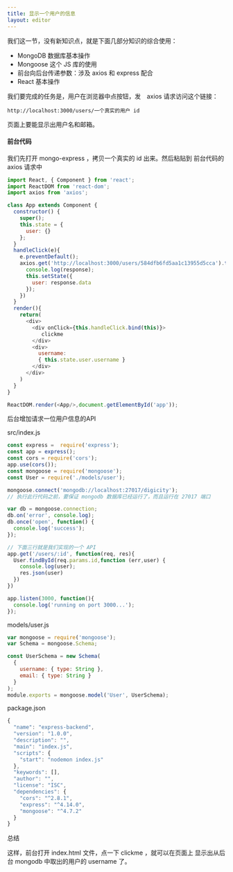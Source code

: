 ```yaml
---
title: 显示一个用户的信息
layout: editor
---
```



我们这一节，没有新知识点，就是下面几部分知识的综合使用：


  - MongoDB 数据库基本操作
  - Mongoose 这个 JS 库的使用
  - 前台向后台传递参数：涉及 axios 和 express 配合
  - React 基本操作


我们要完成的任务是，用户在浏览器中点按钮，发　axios 请求访问这个链接：


```
http://localhost:3000/users/一个真实的用户 id
```


页面上要能显示出用户名和邮箱。

#### 前台代码

我们先打开 mongo-express ，拷贝一个真实的 id 出来。然后粘贴到 前台代码的 axios 请求中


```js
import React, { Component } from 'react';
import ReactDOM from 'react-dom';
import axios from 'axios';

class App extends Component {
  constructor() {
    super();
    this.state = {
      user: {}
    };
  }
  handleClick(e){
    e.preventDefault();
    axios.get('http://localhost:3000/users/584dfb6fd5aa1c13955d5cca').then((response) => {
      console.log(response);
      this.setState({
        user: response.data
      });
    })
  }
  render(){
    return(
      <div>
        <div onClick={this.handleClick.bind(this)}>
           clickme
        </div>
        <div>
          username:
          { this.state.user.username }
        </div>
      </div>
    )
  }
}

ReactDOM.render(<App/>,document.getElementById('app'));
```


后台增加请求一位用户信息的API

src/index.js


```js
const express =  require('express');
const app = express();
const cors = require('cors');
app.use(cors());
const mongoose = require('mongoose');
const User = require('./models/user');

mongoose.connect('mongodb://localhost:27017/digicity');
// 执行此行代码之前，要保证 mongodb 数据库已经运行了，而且运行在 27017 端口

var db = mongoose.connection;
db.on('error', console.log);
db.once('open', function() {
  console.log('success');
});

// 下面三行就是我们实现的一个 API
app.get('/users/:id', function(req, res){
  User.findById(req.params.id,function (err,user) {
    console.log(user);
    res.json(user)
  })
})

app.listen(3000, function(){
  console.log('running on port 3000...');
});
```


models/user.js


```js
var mongoose = require('mongoose');
var Schema = mongoose.Schema;

const UserSchema = new Schema(
  {
    username: { type: String },
    email: { type: String }
  }
);
module.exports = mongoose.model('User', UserSchema);
```


package.json


```js
{
  "name": "express-backend",
  "version": "1.0.0",
  "description": "",
  "main": "index.js",
  "scripts": {
    "start": "nodemon index.js"
  },
  "keywords": [],
  "author": "",
  "license": "ISC",
  "dependencies": {
    "cors": "^2.8.1",
    "express": "^4.14.0",
    "mongoose": "^4.7.2"
  }
}
```


总结

这样，前台打开 index.html 文件，点一下 clickme ，就可以在页面上 显示出从后台 mongodb 中取出的用户的 username 了。
